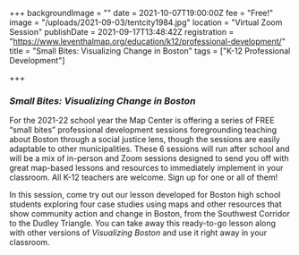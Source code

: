 +++
backgroundImage = ""
date = 2021-10-07T19:00:00Z
fee = "Free!"
image = "/uploads/2021-09-03/tentcity1984.jpg"
location = "Virtual Zoom Session"
publishDate = 2021-09-17T13:48:42Z
registration = "https://www.leventhalmap.org/education/k12/professional-development/"
title = "Small Bites: Visualizing Change in Boston"
tags = ["K-12 Professional Development"]


+++
### **_Small Bites: Visualizing Change in Boston_**

For the 2021-22 school year the Map Center is offering a series of FREE “small bites” professional development sessions foregrounding teaching about Boston through a social justice lens, though the sessions are easily adaptable to other municipalities. These 6 sessions will run after school and will be a mix of in-person and Zoom sessions designed to send you off with great map-based lessons and resources to immediately implement in your classroom. All K-12 teachers are welcome. Sign up for one or all of them!

In this session, come try out our lesson developed for Boston high school students exploring four case studies using maps and other resources that show community action and change in Boston, from the Southwest Corridor to the Dudley Triangle. You can take away this ready-to-go lesson along with other versions of _Visualizing Boston_ and use it right away in your classroom.